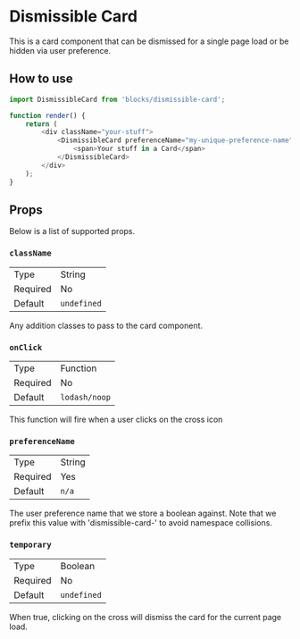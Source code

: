 # Dismissible Card

This is a card component that can be dismissed for a single page load or be hidden
via user preference.

## How to use

```js
import DismissibleCard from 'blocks/dismissible-card';

function render() {
	return (
		<div className="your-stuff">
			<DismissibleCard preferenceName="my-unique-preference-name">
				<span>Your stuff in a Card</span>
			</DismissibleCard>
		</div>
	);
}
```

## Props

Below is a list of supported props.

### `className`

<table>
	<tr><td>Type</td><td>String</td></tr>
	<tr><td>Required</td><td>No</td></tr>
	<tr><td>Default</td><td><code>undefined</code></td></tr>
</table>

Any addition classes to pass to the card component.

### `onClick`

<table>
	<tr><td>Type</td><td>Function</td></tr>
	<tr><td>Required</td><td>No</td></tr>
	<tr><td>Default</td><td><code>lodash/noop</code></td></tr>
</table>

This function will fire when a user clicks on the cross icon

### `preferenceName`

<table>
	<tr><td>Type</td><td>String</td></tr>
	<tr><td>Required</td><td>Yes</td></tr>
	<tr><td>Default</td><td><code>n/a</code></td></tr>
</table>

The user preference name that we store a boolean against.
Note that we prefix this value with 'dismissible-card-' to avoid namespace collisions.

### `temporary`

<table>
	<tr><td>Type</td><td>Boolean</td></tr>
	<tr><td>Required</td><td>No</td></tr>
	<tr><td>Default</td><td><code>undefined</code></td></tr>
</table>

When true, clicking on the cross will dismiss the card for the current page load.
